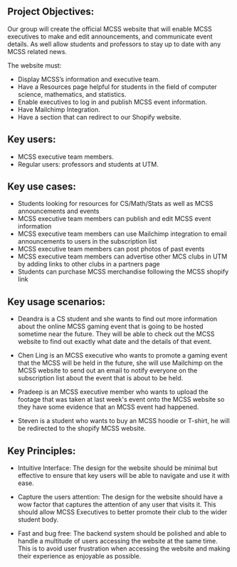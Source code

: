 ## Project Objectives:

Our group will create the official MCSS website that will enable MCSS executives to make and edit announcements, and communicate event details. As well allow students and professors to stay up to date with any MCSS related news. 

The website must:

* Display MCSS’s information and executive team.
* Have a Resources page helpful for students in the field of computer science, mathematics, and statistics.
* Enable executives to log in and publish MCSS event information.
* Have Mailchimp Integration.
* Have a section that can redirect to our Shopify website.

## Key users:
* MCSS executive team members.
* Regular users: professors and students at UTM.

## Key use cases: 
* Students looking for resources for CS/Math/Stats as well as MCSS announcements and events
* MCSS executive team members can publish and edit MCSS event information
* MCSS executive team members can use Mailchimp integration to email announcements to users in the subscription list
* MCSS executive team members can post photos of past events
* MCSS executive team members can advertise other MCS clubs in UTM by adding links to other clubs in a partners page
* Students can purchase MCSS merchandise following the MCSS shopify link

## Key usage scenarios:
* Deandra is a CS student and she wants to find out more information about the online MCSS gaming event that is going to be hosted sometime near the future. They will be able to check out the MCSS website to find out exactly what date and the details of that event.

* Chen Ling is an MCSS executive who wants to promote a gaming event that the MCSS will be held in the future, she will use Mailchimp on the MCSS website to send out an email to notify everyone on the subscription list about the event that is about to be held.

* Pradeep  is an MCSS executive member who wants to upload the footage that was taken at last week's event onto the MCSS website so they have some evidence that an MCSS event had happened.

* Steven is a student who wants to buy an MCSS hoodie or T-shirt, he will be redirected to the shopify MCSS website.

## Key Principles:
* Intuitive Interface: The design for the website should be minimal but effective to ensure that key users will be able to navigate and use it with ease.

* Capture the users attention: The design for the website should have a wow factor that captures the attention of any user that visits it. This should allow 
MCSS Executives to better promote their club to the wider student body.

* Fast and bug free: The backend system should be polished and able to handle a multitude of users accessing the website at the same time. This is to avoid user
frustration when accessing the website and making their experience as enjoyable as possible.
